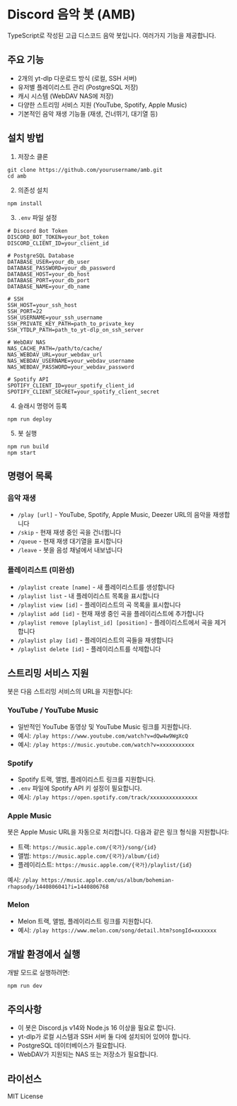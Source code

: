 # Discord 음악 봇 (AMB)

TypeScript로 작성된 고급 디스코드 음악 봇입니다. 여러가지 기능을 제공합니다.

## 주요 기능

- 2개의 yt-dlp 다운로드 방식 (로컬, SSH 서버)
- 유저별 플레이리스트 관리 (PostgreSQL 저장)
- 캐시 시스템 (WebDAV NAS에 저장)
- 다양한 스트리밍 서비스 지원 (YouTube, Spotify, Apple Music)
- 기본적인 음악 재생 기능들 (재생, 건너뛰기, 대기열 등)

## 설치 방법

1. 저장소 클론
```
git clone https://github.com/yourusername/amb.git
cd amb
```

2. 의존성 설치
```
npm install
```

3. `.env` 파일 설정
```
# Discord Bot Token
DISCORD_BOT_TOKEN=your_bot_token
DISCORD_CLIENT_ID=your_client_id

# PostgreSQL Database
DATABASE_USER=your_db_user
DATABASE_PASSWORD=your_db_password
DATABASE_HOST=your_db_host
DATABASE_PORT=your_db_port
DATABASE_NAME=your_db_name

# SSH
SSH_HOST=your_ssh_host
SSH_PORT=22
SSH_USERNAME=your_ssh_username
SSH_PRIVATE_KEY_PATH=path_to_private_key
SSH_YTDLP_PATH=path_to_yt-dlp_on_ssh_server

# WebDAV NAS
NAS_CACHE_PATH=/path/to/cache/
NAS_WEBDAV_URL=your_webdav_url
NAS_WEBDAV_USERNAME=your_webdav_username
NAS_WEBDAV_PASSWORD=your_webdav_password

# Spotify API
SPOTIFY_CLIENT_ID=your_spotify_client_id
SPOTIFY_CLIENT_SECRET=your_spotify_client_secret
```

4. 슬래시 명령어 등록
```
npm run deploy
```

5. 봇 실행
```
npm run build
npm start
```

## 명령어 목록

### 음악 재생
- `/play [url]` - YouTube, Spotify, Apple Music, Deezer URL의 음악을 재생합니다
- `/skip` - 현재 재생 중인 곡을 건너뜁니다
- `/queue` - 현재 재생 대기열을 표시합니다
- `/leave` - 봇을 음성 채널에서 내보냅니다

### 플레이리스트 (미완성)
- `/playlist create [name]` - 새 플레이리스트를 생성합니다
- `/playlist list` - 내 플레이리스트 목록을 표시합니다
- `/playlist view [id]` - 플레이리스트의 곡 목록을 표시합니다
- `/playlist add [id]` - 현재 재생 중인 곡을 플레이리스트에 추가합니다
- `/playlist remove [playlist_id] [position]` - 플레이리스트에서 곡을 제거합니다
- `/playlist play [id]` - 플레이리스트의 곡들을 재생합니다
- `/playlist delete [id]` - 플레이리스트를 삭제합니다

## 스트리밍 서비스 지원

봇은 다음 스트리밍 서비스의 URL을 지원합니다:

### YouTube / YouTube Music
- 일반적인 YouTube 동영상 및 YouTube Music 링크를 지원합니다.
- 예시: `/play https://www.youtube.com/watch?v=dQw4w9WgXcQ`
- 예시: `/play https://music.youtube.com/watch?v=xxxxxxxxxxx`

### Spotify
- Spotify 트랙, 앨범, 플레이리스트 링크를 지원합니다.
- `.env` 파일에 Spotify API 키 설정이 필요합니다.
- 예시: `/play https://open.spotify.com/track/xxxxxxxxxxxxxxx`

### Apple Music
봇은 Apple Music URL을 자동으로 처리합니다. 다음과 같은 링크 형식을 지원합니다:

- 트랙: `https://music.apple.com/{국가}/song/{id}`
- 앨범: `https://music.apple.com/{국가}/album/{id}`
- 플레이리스트: `https://music.apple.com/{국가}/playlist/{id}`

예시: `/play https://music.apple.com/us/album/bohemian-rhapsody/1440806041?i=1440806768`

### Melon
- Melon 트랙, 앨범, 플레이리스트 링크를 지원합니다.
- 예시: `/play https://www.melon.com/song/detail.htm?songId=xxxxxxx`

## 개발 환경에서 실행

개발 모드로 실행하려면:
```
npm run dev
```

## 주의사항

- 이 봇은 Discord.js v14와 Node.js 16 이상을 필요로 합니다.
- yt-dlp가 로컬 시스템과 SSH 서버 둘 다에 설치되어 있어야 합니다.
- PostgreSQL 데이터베이스가 필요합니다.
- WebDAV가 지원되는 NAS 또는 저장소가 필요합니다.

## 라이선스

MIT License 